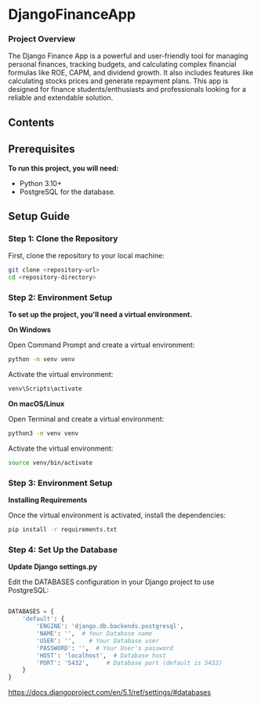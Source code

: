 # DjangoFinanceApp
### Project Overview
The Django Finance App is a powerful and user-friendly tool for managing personal finances, tracking budgets, and calculating complex financial formulas like ROE, CAPM, and dividend growth. It also includes features like calculating stocks prices and generate repayment plans. This app is designed for finance students/enthusiasts and professionals looking for a reliable and extendable solution.

## Contents
## Prerequisites
**To run this project, you will need:**

- Python 3.10+
- PostgreSQL for the database.

## Setup Guide

### Step 1: Clone the Repository
First, clone the repository to your local machine:

```bash
git clone <repository-url>
cd <repository-directory>
```

### Step 2: Environment Setup

**To set up the project, you'll need a virtual environment.**

**On Windows**

Open Command Prompt and create a virtual environment:
```bash
python -m venv venv
```
Activate the virtual environment:
```bash
venv\Scripts\activate
```
**On macOS/Linux**

Open Terminal and create a virtual environment:
```bash
python3 -m venv venv
```
Activate the virtual environment:
```bash
source venv/bin/activate
```
### Step 3: Environment Setup
**Installing Requirements**

Once the virtual environment is activated, install the dependencies:

```bash
pip install -r requirements.txt
```

### Step 4: Set Up the Database
**Update Django settings.py**


Edit the DATABASES configuration in your Django project to use PostgreSQL:

```python

DATABASES = {
    'default': {
        'ENGINE': 'django.db.backends.postgresql',
        'NAME': '',  # Your Database name
        'USER': '',    # Your Database user
        'PASSWORD': '',  # Your User's password
        'HOST': 'localhost',  # Database host
        'PORT': '5432',     # Database port (default is 5432)
    }
}
```
https://docs.djangoproject.com/en/5.1/ref/settings/#databases
